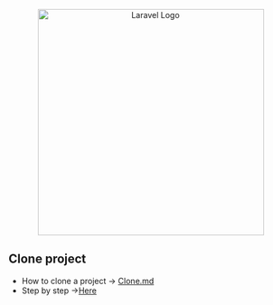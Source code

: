 <p align="center"><a href="https://laravel.com" target="_blank"><img src="https://raw.githubusercontent.com/laravel/art/master/logo-lockup/5%20SVG/2%20CMYK/1%20Full%20Color/laravel-logolockup-cmyk-red.svg" width="400" alt="Laravel Logo"></a></p>

## Clone project

- How to clone a project -> [Clone.md](https://github.com/tqt97/Hello-laravel/blob/master/docs/clone.md)
- Step by step ->[Here](https://github.com/tqt97/Hello-laravel/blob/master/docs/01-start-project.md)

